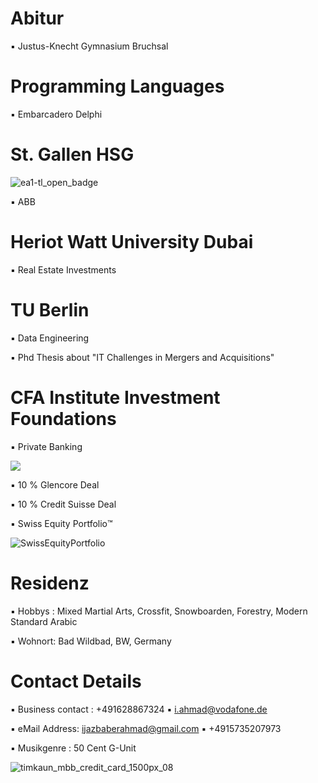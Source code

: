 # Abitur

▪︎ Justus-Knecht Gymnasium Bruchsal

# Programming Languages 

▪︎ Embarcadero Delphi 

# St. Gallen HSG 

![ea1-tl_open_badge](https://user-images.githubusercontent.com/95079463/151658291-bc2de3cf-efd4-4f38-bf4a-dde187391570.png)

▪︎ ABB

# Heriot Watt University Dubai

▪︎ Real Estate Investments

# TU Berlin

▪︎ Data Engineering

▪︎ Phd Thesis about "IT Challenges in Mergers and Acquisitions"

# CFA Institute Investment Foundations 

▪︎ Private Banking

<img src="https://user-images.githubusercontent.com/95079463/151157248-4fa7d6fe-7dc8-4cd3-a9e1-3263252d3028.png">

▪︎ 10 % Glencore Deal

▪︎ 10 % Credit Suisse Deal 

▪︎ Swiss Equity Portfolio™️ 

![SwissEquityPortfolio](https://user-images.githubusercontent.com/95079463/155975695-08a814a8-f54d-4795-b676-99df8b991601.png)

# Residenz 

▪︎ Hobbys : Mixed Martial Arts, Crossfit, Snowboarden, Forestry, Modern Standard Arabic

▪︎ Wohnort: Bad Wildbad, BW, Germany

# Contact Details 

▪︎ Business contact : +491628867324 ▪︎ i.ahmad@vodafone.de 

▪︎ eMail Address: ijazbaberahmad@gmail.com ▪︎ +4915735207973

▪︎ Musikgenre : 50 Cent G-Unit

![timkaun_mbb_credit_card_1500px_08](https://user-images.githubusercontent.com/95079463/155937176-0a48cc47-b1d0-4d14-a3de-1cacb4abf6e6.jpg)





